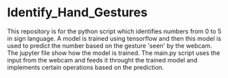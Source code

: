 # Identify_Hand_Gestures
This repository is for the python script which identifies numbers from 0 to 5 in sign language.
A model is trained using tensorflow and then this model is used to predict the number based on the gesture 'seen' by the webcam.
The jupyter file show how the model is trained.
The main.py script uses the input from the webcam and feeds it throught the trained model and implements certain operations based on the prediction.
